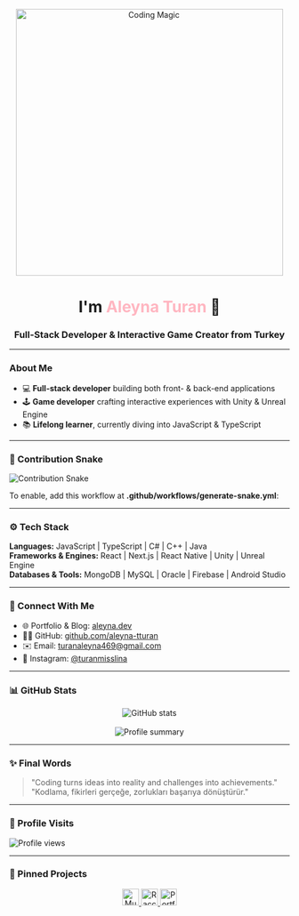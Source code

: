 <p align="center">
  <img src="https://media.giphy.com/media/3o7aD2saalBwwftBIY/giphy.gif" width="480" alt="Coding Magic" />
</p>

<h1 align="center">I'm <span style="color:#FFB6C1;">Aleyna Turan</span> 👋</h1>
<h3 align="center">Full-Stack Developer & Interactive Game Creator from Turkey</h3>

---

### About Me

- 💻 **Full-stack developer** building both front- & back-end applications  
- 🕹️ **Game developer** crafting interactive experiences with Unity & Unreal Engine  
- 📚 **Lifelong learner**, currently diving into JavaScript & TypeScript  

---

### 🐍 Contribution Snake

![Contribution Snake](dist/github-contribution-grid-snake.svg)

To enable, add this workflow at **.github/workflows/generate-snake.yml**:

---

### ⚙️ Tech Stack

**Languages:** JavaScript | TypeScript | C# | C++ | Java  
**Frameworks & Engines:** React | Next.js | React Native | Unity | Unreal Engine  
**Databases & Tools:** MongoDB | MySQL | Oracle | Firebase | Android Studio  

---

### 🔗 Connect With Me

- 🌐 Portfolio & Blog: [aleyna.dev](https://aleyna.dev)  
- 👩‍💻 GitHub: [github.com/aleyna-tturan](https://github.com/aleyna-tturan)  
- ✉️ Email: turanaleyna469@gmail.com  
- 📸 Instagram: [@turanmisslina](https://instagram.com/turanmisslina)  

---

### 📊 GitHub Stats

<p align="center">
  <img src="https://github-readme-stats.vercel.app/api?username=aleyna-tturan&theme=radical&show_icons=true&hide_border=true" alt="GitHub stats" />  
  <br>
 <!- <img src="https://github-readme-streak-stats.herokuapp.com/?user=aleyna-tturan&theme=radical&hide_border=true" alt="Streak stats" />  
  <br>
  <img src="https://github-profile-summary-cards.vercel.app/api/cards/profile-details?username=aleyna-tturan&theme=radical" alt="Profile summary" />
</p>

---

### ✨ Final Words

> "Coding turns ideas into reality and challenges into achievements."  
> "Kodlama, fikirleri gerçeğe, zorlukları başarıya dönüştürür."  

---

### 👀 Profile Visits

<p >
  <img src="https://komarev.com/ghpvc/?username=aleyna-tturan&color=green" alt="Profile views" />
</p>

---

### 📌 Pinned Projects

<p align="center">
  <a href="https://github.com/aleynaturan/museum-guide" target="_blank">
    <img
      src="https://img.shields.io/badge/Museum%20Guide-React%20Native-FFB6C1?style=for-the-badge"
      alt="Museum Guide"
      height="30"
    />
  </a>
  <a href="https://github.com/aleynaturan/raccoon-adventure" target="_blank">
    <img
      src="https://img.shields.io/badge/Raccoon%20Rascal-Unity-1CA3EC?style=for-the-badge"
      alt="Raccoon Rascal"
      height="30"
    />
  </a>
  <a href="https://github.com/aleynaturan/portfolio" target="_blank">
    <img
      src="https://img.shields.io/badge/Portfolio-Vue%20%26%20GSAP-98FF98?style=for-the-badge"
      alt="Portfolio"
      height="30"
    />
  </a>
</p>
